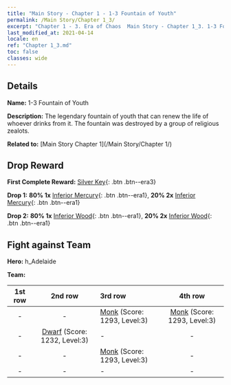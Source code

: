 ```yaml
---
title: "Main Story - Chapter 1 - 1-3 Fountain of Youth"
permalink: /Main Story/Chapter 1_3/
excerpt: "Chapter 1 - 3. Era of Chaos  Main Story - Chapter 1_3. 1-3 Fountain of Youth"
last_modified_at: 2021-04-14
locale: en
ref: "Chapter 1_3.md"
toc: false
classes: wide
---
```


## Details

 **Name:** 1-3 Fountain of Youth

 **Description:** The legendary fountain of youth that can renew the life of whoever drinks from it. The fountain was destroyed by a group of religious zealots.

 **Related to:** [Main Story Chapter 1](/Main Story/Chapter 1/)

## Drop Reward

 **First Complete Reward:** [Silver Key](/Items/con_693/){: .btn .btn--era3}

 **Drop 1:** **80% 1x** [Inferior Mercury](/Items/mat_2/){: .btn .btn--era1}, **20% 2x** [Inferior Mercury](/Items/mat_2/){: .btn .btn--era1}

 **Drop 2:** **80% 1x** [Inferior Wood](/Items/mat_1/){: .btn .btn--era1}, **20% 2x** [Inferior Wood](/Items/mat_1/){: .btn .btn--era1}


## Fight against Team
 **Hero:** h_Adelaide

 **Team:**


  | 1st row | 2nd row | 3rd row | 4th row |
  |:----:|:----:|:----|:----:|
  | - | - | [Monk](/units/Monk/) (Score: 1293, Level:3)  | [Monk](/units/Monk/) (Score: 1293, Level:3)  |
  | - | [Dwarf](/units/Dwarf/) (Score: 1232, Level:3)  | - | - |
  | - | - | [Monk](/units/Monk/) (Score: 1293, Level:3)  | - |
  | - | - | - | - |



